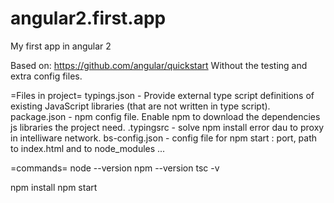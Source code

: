 # angular2.first.app
My first app in angular 2

Based on:
https://github.com/angular/quickstart
Without the testing and extra config files.

=Files in project=
typings.json - Provide external type script definitions of existing JavaScript libraries (that are not written in type script). 
package.json - npm config file. Enable npm to download the dependencies js libraries the project need.
.typingsrc - solve npm install error dau to proxy in intelliware network.
bs-config.json - config file for npm start : port, path to index.html and to node_modules ...

=commands=
node --version
npm --version
tsc -v


npm install
npm start